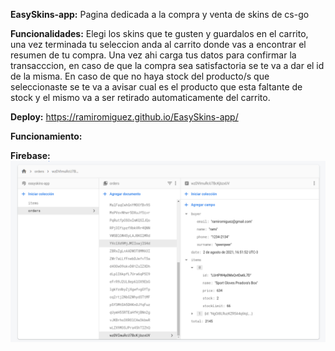 **EasySkins-app:**
Pagina dedicada a la compra y venta de skins de cs-go

**Funcionalidades:**
Elegi los skins que te gusten y guardalos en el carrito, una vez terminada tu seleccion anda al carrito donde vas a encontrar el resumen de tu compra.
Una vez ahi carga tus datos para confirmar la transacccion, en caso de que la compra sea satisfactoria se te va a dar el id de la misma. En caso de que no haya stock
del producto/s que seleccionaste se te va a avisar cual es el producto que esta faltante de stock y el mismo va a ser retirado automaticamente del carrito.

**Deploy:**
https://ramiromiguez.github.io/EasySkins-app/

**Funcionamiento:**

**Firebase:**
![image](https://raw.githubusercontent.com/ramiromiguez/EasySkins-app/main/imagenes/Screenshot_2021-08-04_17-39-35.png?raw=true)

